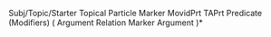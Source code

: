 Subj/Topic/Starter
Topical Particle Marker
MovidPrt
TAPrt
Predicate
(Modifiers)
(
  Argument Relation Marker
  Argument
)*
